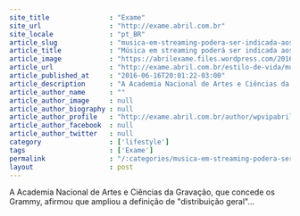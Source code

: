 ```yaml
---
site_title               : "Exame"
site_url                 : "http://exame.abril.com.br"
site_locale              : "pt_BR"
article_slug             : "musica-em-streaming-podera-ser-indicada-aos-premios-grammys"
article_title            : "Música em streaming poderá ser indicada aos prêmios Grammys"
article_image            : "https://abrilexame.files.wordpress.com/2016/09/size_960_16_9_apple-spotify.jpeg?quality=70&strip=all&w=960"
article_url              : "http://exame.abril.com.br/estilo-de-vida/musica-em-streaming-podera-ser-indicada-aos-premios-grammys/"
article_published_at     : "2016-06-16T20:01:22-03:00"
article_description      : "A Academia Nacional de Artes e Ciências da Gravação, que concede os Grammy, afirmou que ampliou a definição de 'distribuição geral'..."
article_author_name      : ""
article_author_image     : null
article_author_biography : null
article_author_profile   : "http://exame.abril.com.br/author/wpvipabril/"
article_author_facebook  : null
article_author_twitter   : null
category                 : ['lifestyle']
tags                     : ['Exame']
permalink                : "/:categories/musica-em-streaming-podera-ser-indicada-aos-premios-grammys/"
layout                   : post
---
```


A Academia Nacional de Artes e Ciências da Gravação, que concede os Grammy, afirmou que ampliou a definição de "distribuição geral"...

